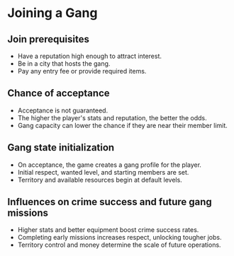 # Joining a Gang

## Join prerequisites
- Have a reputation high enough to attract interest.
- Be in a city that hosts the gang.
- Pay any entry fee or provide required items.

## Chance of acceptance
- Acceptance is not guaranteed.
- The higher the player's stats and reputation, the better the odds.
- Gang capacity can lower the chance if they are near their member limit.

## Gang state initialization
- On acceptance, the game creates a gang profile for the player.
- Initial respect, wanted level, and starting members are set.
- Territory and available resources begin at default levels.

## Influences on crime success and future gang missions
- Higher stats and better equipment boost crime success rates.
- Completing early missions increases respect, unlocking tougher jobs.
- Territory control and money determine the scale of future operations.
